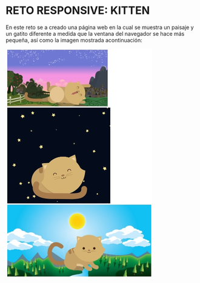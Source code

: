 # RETO RESPONSIVE: KITTEN
En este reto se a creado una página web en la cual se muestra un paisaje y un gatito diferente a medida que la ventana del navegador se hace más pequeña, así como la imagen mostrada acontinuación:

![Imagen](assets/img/img-gatitos.jpg)